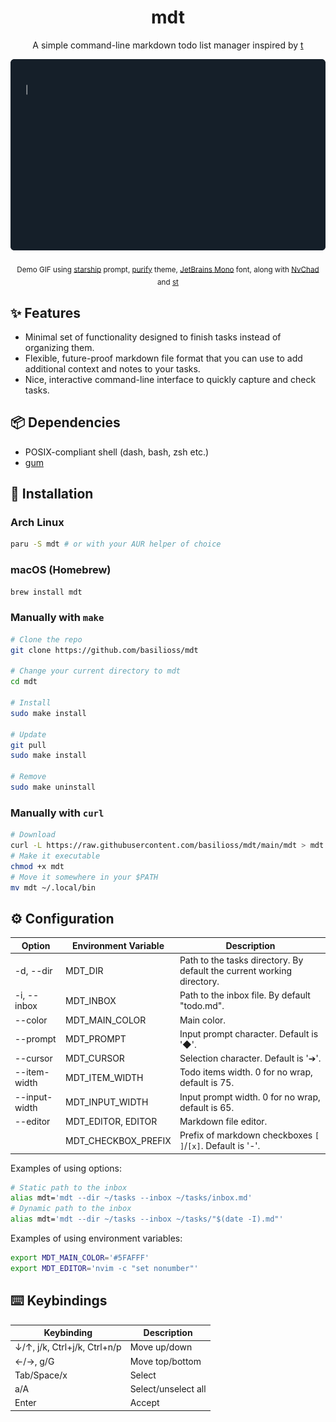 <div align="center">
  <h1>mdt</h1>
  <p>A simple command-line markdown todo list manager inspired by <a href="https://github.com/sjl/t">t</a></p>
  <img src="mdt.gif" alt="Demo" width="800">
  <p>
    <sub>
      Demo GIF using <a href=https://starship.rs/>starship</a> prompt, <a href=https://github.com/kyoz/purify>purify</a> theme, <a href=https://www.jetbrains.com/lp/mono/>JetBrains Mono</a> font, along with <a href=https://nvchad.com>NvChad</a> and <a href=https://github.com/siduck/st>st</a>
    </sub>
  </p>
</div>
  
## :sparkles: Features

- Minimal set of functionality designed to finish tasks instead of organizing them.
- Flexible, future-proof markdown file format that you can use to add additional context and notes to your tasks.
- Nice, interactive command-line interface to quickly capture and check tasks.

## :package: Dependencies

- POSIX-compliant shell (dash, bash, zsh etc.)
- [gum](https://github.com/charmbracelet/gum#installation)

## :rocket: Installation

### Arch Linux

```sh
paru -S mdt # or with your AUR helper of choice
```

### macOS (Homebrew)

```sh
brew install mdt
```

### Manually with `make`

```sh
# Clone the repo
git clone https://github.com/basilioss/mdt

# Change your current directory to mdt
cd mdt

# Install
sudo make install

# Update
git pull
sudo make install

# Remove
sudo make uninstall
```

### Manually with `curl`

```sh
# Download
curl -L https://raw.githubusercontent.com/basilioss/mdt/main/mdt > mdt
# Make it executable
chmod +x mdt
# Move it somewhere in your $PATH
mv mdt ~/.local/bin
```

## :gear: Configuration

| Option        | Environment Variable  | Description                                                            |
| ------------  | --------------------- | ---------------------------------------------------------------------- |
| -d, --dir     | MDT_DIR               | Path to the tasks directory. By default the current working directory. |
| -i, --inbox   | MDT_INBOX             | Path to the inbox file. By default "todo.md".                          |
| --color       | MDT_MAIN_COLOR        | Main color.                                                            |
| --prompt      | MDT_PROMPT            | Input prompt character. Default is '◆'.                                |
| --cursor      | MDT_CURSOR            | Selection character. Default is '➔'.                                   |
| --item-width  | MDT_ITEM_WIDTH        | Todo items width. 0 for no wrap, default is 75.                        |
| --input-width | MDT_INPUT_WIDTH       | Input prompt width. 0 for no wrap, default is 65.                      |
| --editor      | MDT_EDITOR, EDITOR    | Markdown file editor.                                                  |
|               | MDT_CHECKBOX_PREFIX   | Prefix of markdown checkboxes `[ ]`/`[x]`. Default is '-'.             |

Examples of using options:

```sh
# Static path to the inbox
alias mdt='mdt --dir ~/tasks --inbox ~/tasks/inbox.md'
# Dynamic path to the inbox
alias mdt='mdt --dir ~/tasks --inbox ~/tasks/"$(date -I).md"'
```

Examples of using environment variables:

```sh
export MDT_MAIN_COLOR='#5FAFFF'
export MDT_EDITOR='nvim -c "set nonumber"'
```

## :keyboard: Keybindings

| Keybinding                   | Description         |
| ---------------------------- | ------------------- |
| ↓/↑, j/k, Ctrl+j/k, Ctrl+n/p | Move up/down        |
| ←/→, g/G                     | Move top/bottom     |
| Tab/Space/x                  | Select              |
| a/A                          | Select/unselect all |
| Enter                        | Accept              |


